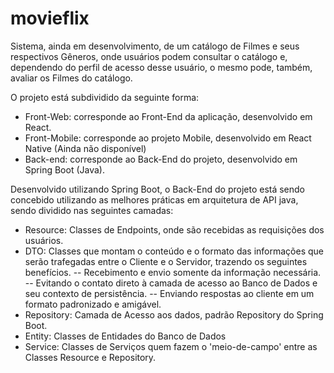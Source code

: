 # movieflix

Sistema, ainda em desenvolvimento, de um catálogo de Filmes e seus respectivos Gêneros, onde usuários podem consultar o catálogo e, dependendo do perfil de acesso desse usuário, o mesmo pode, também, avaliar os Filmes do catálogo.

O projeto está subdividido da seguinte forma:

- Front-Web: corresponde ao Front-End da aplicação, desenvolvido em React.
- Front-Mobile: corresponde ao projeto Mobile, desenvolvido em React Native (Ainda não disponível)
- Back-end: corresponde ao Back-End do projeto, desenvolvido em Spring Boot (Java).

Desenvolvido utilizando Spring Boot, o Back-End do projeto está sendo concebido utilizando as melhores práticas em arquitetura de API java, sendo dividido nas seguintes camadas:

- Resource: Classes de Endpoints, onde são recebidas as requisições dos usuários.
- DTO: Classes que montam o conteúdo e o formato das informações que serão trafegadas entre o Cliente e o Servidor, trazendo os seguintes benefícios.
    -- Recebimento e envio somente da informação necessária.
    -- Evitando o contato direto à camada de acesso ao Banco de Dados e seu contexto de persistência.
    -- Enviando respostas ao cliente em um formato padronizado e amigável.
- Repository: Camada de Acesso aos dados, padrão Repository do Spring Boot.
- Entity: Classes de Entidades do Banco de Dados
- Service: Classes de Serviços quem fazem o 'meio-de-campo' entre as Classes Resource e Repository.
